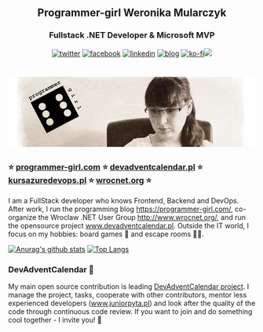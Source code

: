 
<h2 align="center">Programmer-girl Weronika Mularczyk</h1>
<h3 align="center">Fullstack .NET Developer & Microsoft MVP</h2>
<p align="center">
  <a href="https://twitter.com/_programmergirl"><img src="https://cdn1.iconfinder.com/data/icons/social-80/32/Social_social_twitter-32.png" alt="twitter"></a>
  <a href="https://www.facebook.com/programmergirlblog/"><img src="https://cdn1.iconfinder.com/data/icons/social-80/32/Social_social_facebook-32.png" alt="facebook"></a>
  <a href="https://www.linkedin.com/in/weronika-tobor/"><img src="https://cdn1.iconfinder.com/data/icons/social-80/32/Social_social_linkedin_linked_in-32.png" alt="linkedin"></a>
  <a href="https://programmer-girl.com/"><img src="https://cdn1.iconfinder.com/data/icons/social-80/32/Social_social_dribbble_dribble_dribbbble-32.png" alt="blog"></a>
  <a href="https://ko-fi.com/Z8Z135JNB"><img src="https://ko-fi.com/img/githubbutton_sm.svg" alt="ko-fi"><img src="https://www.ko-fi.com/img/loadingheart.svg"></a>
</p>

# [![header](https://github.com/WTobor/WTobor/blob/master/imgs/Programmer-Girl_background.jpg)](https://programmer-girl.com)

### :star: [programmer-girl.com](https://www.programmer-girl.com) :star: [devadventcalendar.pl](https://www.devadventcalendar.pl) :star: [kursazuredevops.pl](https://www.kursazuredevops.pl) :star: [wrocnet.org](http://www.wrocnet.org) :star:

I am a FullStack developer who knows Frontend, Backend and DevOps. After work, I run the programming blog https://programmer-girl.com/, co-organize the Wroclaw .NET User Group http://www.wrocnet.org/, and run the opensource project www.devadventcalendar.pl. Outside the IT world, I focus on my hobbies: board games :game_die: and escape rooms :running_woman:.

[![Anurag's github stats](https://github-readme-stats.vercel.app/api?username=WTobor&show_icons=true)](https://github.com/anuraghazra/github-readme-stats)
[![Top Langs](https://github-readme-stats.vercel.app/api/top-langs/?username=WTobor&layout=compact)](https://github.com/anuraghazra/github-readme-stats)

### DevAdventCalendar :santa:

My main open source contribution is leading [DevAdventCalendar project](https://github.com/DevAdventCalendar/DevAdventCalendar). I manage the project, tasks, cooperate with other contributors, mentor less experienced developers (www.juniorpyta.pl) and look after the quality of the code through continuous code review. If you want to join and do something cool together - I invite you! :slightly_smiling_face:
